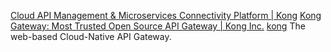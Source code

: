 
[Cloud API Management & Microservices Connectivity Platform | Kong](https://konghq.com/)
[Kong Gateway: Most Trusted Open Source API Gateway | Kong Inc.](https://konghq.com/products/kong-gateway)
[kong](https://github.com/Kong/kong)
The web-based Cloud-Native API Gateway.

